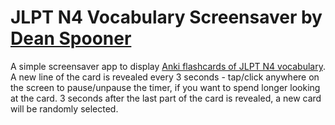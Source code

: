 # JLPT N4 Vocabulary Screensaver by [Dean Spooner](https://google.com)

A simple screensaver app to display [Anki flashcards of JLPT N4 vocabulary](https://ankiweb.net/shared/info/836825730). A new line of the card is revealed every 3 seconds - tap/click anywhere on the screen to pause/unpause the timer, if you want to spend longer looking at the card. 3 seconds after the last part of the card is revealed, a new card will be randomly selected.
